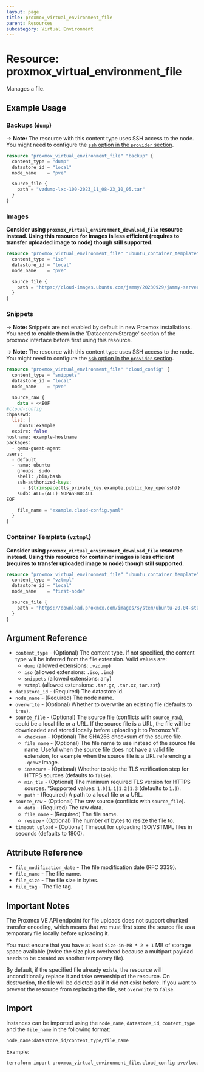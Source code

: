 ```yaml
---
layout: page
title: proxmox_virtual_environment_file
parent: Resources
subcategory: Virtual Environment
---
```


# Resource: proxmox_virtual_environment_file

Manages a file.

## Example Usage

### Backups (`dump`)

-> **Note:** The resource with this content type uses SSH access to the node. You might need to configure the [`ssh` option in the `provider` section](../index.md#node-ip-address-used-for-ssh-connection).

```terraform
resource "proxmox_virtual_environment_file" "backup" {
  content_type = "dump"
  datastore_id = "local"
  node_name    = "pve"

  source_file {
    path = "vzdump-lxc-100-2023_11_08-23_10_05.tar"
  }
}
```

### Images

**Consider using `proxmox_virtual_environment_download_file` resource instead. Using this resource for images is less efficient (requires to transfer uploaded image to node) though still supported.**

```terraform
resource "proxmox_virtual_environment_file" "ubuntu_container_template" {
  content_type = "iso"
  datastore_id = "local"
  node_name    = "pve"

  source_file {
    path = "https://cloud-images.ubuntu.com/jammy/20230929/jammy-server-cloudimg-amd64-disk-kvm.img"
  }
}
```

### Snippets

-> **Note:**  Snippets are not enabled by default in new Proxmox installations. You need to enable them in the 'Datacenter>Storage' section of the proxmox interface before first using this resource.

-> **Note:** The resource with this content type uses SSH access to the node. You might need to configure the [`ssh` option in the `provider` section](../index.md#node-ip-address-used-for-ssh-connection).

```terraform
resource "proxmox_virtual_environment_file" "cloud_config" {
  content_type = "snippets"
  datastore_id = "local"
  node_name    = "pve"

  source_raw {
    data = <<EOF
#cloud-config
chpasswd:
  list: |
    ubuntu:example
  expire: false
hostname: example-hostname
packages:
  - qemu-guest-agent
users:
  - default
  - name: ubuntu
    groups: sudo
    shell: /bin/bash
    ssh-authorized-keys:
      - ${trimspace(tls_private_key.example.public_key_openssh)}
    sudo: ALL=(ALL) NOPASSWD:ALL
EOF

    file_name = "example.cloud-config.yaml"
  }
}
```

### Container Template (`vztmpl`)

**Consider using `proxmox_virtual_environment_download_file` resource instead. Using this resource for container images is less efficient (requires to transfer uploaded image to node) though still supported.**

```terraform
resource "proxmox_virtual_environment_file" "ubuntu_container_template" {
  content_type = "vztmpl"
  datastore_id = "local"
  node_name    = "first-node"

  source_file {
    path = "https://download.proxmox.com/images/system/ubuntu-20.04-standard_20.04-1_amd64.tar.gz"
  }
}
```

## Argument Reference

- `content_type` - (Optional) The content type. If not specified, the content type will be inferred from the file
  extension. Valid values are:
  - `dump` (allowed extensions: `.vzdump`)
  - `iso` (allowed extensions: `.iso`, `.img`)
  - `snippets` (allowed extensions: any)
  - `vztmpl` (allowed extensions: `.tar.gz`, `.tar.xz`, `tar.zst`)
- `datastore_id` - (Required) The datastore id.
- `node_name` - (Required) The node name.
- `overwrite` - (Optional) Whether to overwrite an existing file (defaults to
  `true`).
- `source_file` - (Optional) The source file (conflicts with `source_raw`), could be a
  local file or a URL. If the source file is a URL, the file will be downloaded
  and stored locally before uploading it to Proxmox VE.
  - `checksum` - (Optional) The SHA256 checksum of the source file.
  - `file_name` - (Optional) The file name to use instead of the source file
      name. Useful when the source file does not have a valid file extension, for example
      when the source file is a URL referencing a `.qcow2` image.
  - `insecure` - (Optional) Whether to skip the TLS verification step for
      HTTPS sources (defaults to `false`).
  - `min_tls` - (Optional) The minimum required TLS version for HTTPS sources. "Supported values: `1.0|1.1|1.2|1.3` (defaults to `1.3`).
  - `path` - (Required) A path to a local file or a URL.
- `source_raw` - (Optional) The raw source (conflicts with `source_file`).
  - `data` - (Required) The raw data.
  - `file_name` - (Required) The file name.
  - `resize` - (Optional) The number of bytes to resize the file to.
- `timeout_upload` - (Optional) Timeout for uploading ISO/VSTMPL files in
  seconds (defaults to 1800).

## Attribute Reference

- `file_modification_date` - The file modification date (RFC 3339).
- `file_name` - The file name.
- `file_size` - The file size in bytes.
- `file_tag` - The file tag.

## Important Notes

The Proxmox VE API endpoint for file uploads does not support chunked transfer
encoding, which means that we must first store the source file as a temporary
file locally before uploading it.

You must ensure that you have at least `Size-in-MB * 2 + 1` MB of storage space
available (twice the size plus overhead because a multipart payload needs to be
created as another temporary file).

By default, if the specified file already exists, the resource will
unconditionally replace it and take ownership of the resource. On destruction,
the file will be deleted as if it did not exist before. If you want to prevent
the resource from replacing the file, set `overwrite` to `false`.

## Import

Instances can be imported using the `node_name`, `datastore_id`, `content_type`
and the `file_name` in the following format:

```text
node_name:datastore_id/content_type/file_name
```

Example:

```bash
terraform import proxmox_virtual_environment_file.cloud_config pve/local:snippets/example.cloud-config.yaml
```
